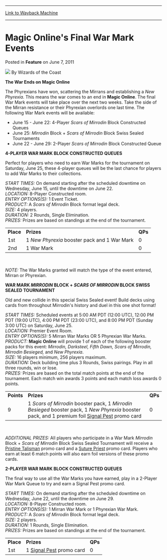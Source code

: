 
---
[Link to Wayback Machine](https://web.archive.org/web/20220523112745/https://magic.wizards.com/en/articles/archive/magic-onlines-final-war-mark-events-2011-06-07)

[_metadata_:author]:- "Wizards of the Coast"
[_metadata_:description]:- "The War Ends on Magic Online The Phyrexians have won, scattering the Mirrans and establishing a New Phyrexia. This means the war comes to an end in Magic Online. The final War Mark events will take place over the next two weeks. Take the side of the Mirran resistance or their Phyrexian overlords one last time."
[_metadata_:generator]:- "Drupal 7 (http://drupal.org)"
[_metadata_:node]:- "687646"
[_metadata_:publish_date]:- "2011-06-07"
[_metadata_:source]:- "div-main-content"
[_metadata_:title]:- "Magic Online's Final War Mark Events"
[_metadata_:wayback_capture_timestamp]:- "2022-05-23 11:27:45"
[_metadata_:wayback_raw_url]:- "https://web.archive.org/web/20220523112745id_/https://magic.wizards.com/en/articles/archive/magic-onlines-final-war-mark-events-2011-06-07"
[_metadata_:wayback_url]:- "https://magic.wizards.com/en/articles/archive/magic-onlines-final-war-mark-events-2011-06-07"
---


**Magic Online**'s Final War Mark Events
========================================



 Posted in **Feature**
 on June 7, 2011 






![](https://media.magic.wizards.com/styles/auth_small/public/images/person/wizards_author.jpg)
By Wizards of the Coast












**The War Ends on Magic Online**  

The Phyrexians have won, scattering the Mirrans and establishing a *New Phyrexia*. This means the war comes to an end in **Magic Online**. The final War Mark events will take place over the next two weeks. Take the side of the Mirran resistance or their Phyrexian overlords one last time. The following War Mark events will be available:


* June 15 - June 22: 4-Player *Scars of Mirrodin* Block Constructed Queues
* June 25: *Mirrodin* Block + *Scars of Mirrodin* Block Swiss Sealed Tournaments
* June 22 - June 29: 2-Player *Scars of Mirrodin* Block Constructed Queue

**4-PLAYER WAR MARK BLOCK CONSTRUCTED QUEUES**  

Perfect for players who need to earn War Marks for the tournament on Saturday, June 25, these 4-player queues will be the last chance for players to add War Marks to their collections.


*START TIMES:* On demand starting after the scheduled downtime on Wednesday, June 15, until the downtime on June 22.  
*LOCATION:* 8-Player Constructed room.  
*ENTRY OPTIONS(S):* 1 Event Ticket.  
*PRODUCT:* A *Scars of Mirrodin* Block format legal deck.  
*SIZE:* 4 players.  
*DURATION:* 2 Rounds, Single Elimination.  
*PRIZES:* Prizes are based on standings at the end of the tournament.




|  |  |  |
| --- | --- | --- |
| **Place** | **Prizes** | **QPs** |
| 1st | 1 *New Phyrexia* booster pack and 1 War Mark | 0 |
| 2nd | 1 War Mark | 0 |


 

*NOTE:* The War Marks granted will match the type of the event entered, Mirran or Phyrexian.


**WAR MARK *MIRRODIN* BLOCK + *SCARS OF MIRRODIN* BLOCK SWISS SEALED TOURNAMENT**  

Old and new collide in this special Swiss Sealed event! Build decks using cards from throughout Mirrodin's history and duel in this one shot format!


*START TIMES:* Scheduled events at 5:00 AM PDT (12:00 UTC), 12:00 PM PDT (19:00 UTC), 4:00 PM PDT (23:00 UTC), and 8:00 PM PDT (Sunday 3:00 UTC) on Saturday, June 25.  
*LOCATION:* Premier Event Room.  
*ENTRY OPTIONS(S):* 5 Mirran War Marks OR 5 Phyrexian War Marks.  
*PRODUCT:*  **Magic Online** will provide 1 of each of the following booster packs for this event: *Mirrodin, Darksteel, Fifth Dawn, Scars of Mirrodin, Mirrodin Besieged,* and *New Phyrexia*.  
*SIZE:* 16 players minimum, 256 players maximum.  
*DURATION:* Deck building time plus 3 Rounds, Swiss pairings. Play in all three rounds, win or lose.  
*PRIZES:* Prizes are based on the total match points at the end of the tournament. Each match win awards 3 points and each match loss awards 0 points.




|  |  |  |
| --- | --- | --- |
| **Points** | **Prizes** | **QPs** |
| 9 | 1 *Scars of Mirrodin* booster pack, 1 *Mirrodin Besieged* booster pack, 1 *New Phyrexia* booster pack, and 1 premium foil [Signal Pest](https://gatherer.wizards.com/Pages/Card/Details.aspx?name=Signal+Pest) promo card | 0 |


 

*ADDITIONAL PRIZES:* All players who participate in a War Mark *Mirrodin* Block + *Scars of Mirrodin* Block Swiss Sealed Tournament will receive a [Pristine Talisman](https://gatherer.wizards.com/Pages/Card/Details.aspx?name=Pristine+Talisman) promo card and a [Suture Priest](https://gatherer.wizards.com/Pages/Card/Details.aspx?name=Suture+Priest) promo card. Players who earn at least 6 match points will also earn foil versions of these promo cards.


**2-PLAYER WAR MARK BLOCK CONSTRUCTED QUEUES**  

The final way to use all the War Marks you have earned, play in a 2-Player War Mark Queue to try and earn a Signal Pest promo card.


*START TIMES:* On demand starting after the scheduled downtime on Wednesday, June 22, until the downtime on June 29.  
*LOCATION:* 8-Player Constructed room.  
*ENTRY OPTIONS(S):* 1 Mirran War Mark or 1 Phyrexian War Mark.  
*PRODUCT:* A *Scars of Mirrodin* Block format legal deck.  
*SIZE:* 2 players.  
*DURATION:* 1 Rounds, Single Elimination.  
*PRIZES:* Prizes are based on standings at the end of the tournament.




|  |  |  |
| --- | --- | --- |
| **Place** | **Prizes** | **QPs** |
| 1st | 1 [Signal Pest](https://gatherer.wizards.com/Pages/Card/Details.aspx?name=Signal+Pest) promo card | 0 |







